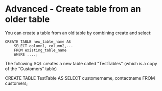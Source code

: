 # Advanced - Create table from an older table

You can create a table from an old table by combining create and select:
```
CREATE TABLE new_table_name AS
    SELECT column1, column2,...
    FROM existing_table_name
    WHERE ....;
```

The following SQL creates a new table called "TestTables" (which is a copy of the "Customers" table)

CREATE TABLE TestTable AS
SELECT customername, contactname
FROM customers;
